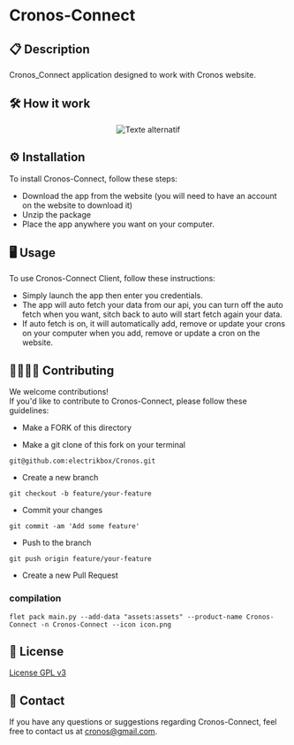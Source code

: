 # Cronos-Connect

## 📋 Description

Cronos_Connect application designed to work with Cronos website.

## 🛠 How it work
<p align="center">
  <img src="https://i.imgur.com/giCk6b9.png" alt="Texte alternatif">
</p>

## ⚙️ Installation

To install Cronos-Connect, follow these steps:

- Download the app from the website (you will need to have an account on the website to download it)
- Unzip the package
- Place the app anywhere you want on your computer.

## 🖥 Usage

To use Cronos-Connect Client, follow these instructions:

- Simply launch the app then enter you credentials.
- The app will auto fetch your data from our api, you can turn off the auto fetch when you want, sitch back to auto will start fetch again your data.
- If auto fetch is on, it will automatically add, remove or update your crons on your computer when you add, remove or update a cron on the website.

## 🫱🏻‍🫲🏾 Contributing

We welcome contributions!<br>
If you'd like to contribute to Cronos-Connect, please follow these guidelines:

- Make a FORK of this directory

- Make a git clone of this fork on your terminal
```
git@github.com:electrikbox/Cronos.git
```
- Create a new branch
```
git checkout -b feature/your-feature
```
- Commit your changes
```
git commit -am 'Add some feature'
```
- Push to the branch
```
git push origin feature/your-feature
```
- Create a new Pull Request

### compilation
```
flet pack main.py --add-data "assets:assets" --product-name Cronos-Connect -n Cronos-Connect --icon icon.png
```

## 🧾 License

[License GPL v3](LICENSE)

## 📨 Contact

If you have any questions or suggestions regarding Cronos-Connect, feel free to contact us at cronos@gmail.com.
